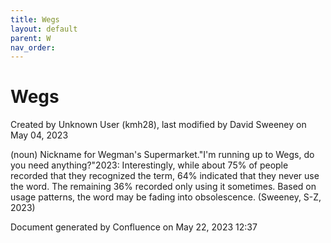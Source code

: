 ```yaml
---
title: Wegs
layout: default
parent: W
nav_order:
---
```


# Wegs

Created by  Unknown User (kmh28), last modified by  David Sweeney on May 04, 2023

(noun) Nickname for Wegman's Supermarket.&quot;I'm running up to Wegs, do you need anything?&quot;2023: Interestingly, while about 75% of people recorded that they recognized the term, 64% indicated that they never use the word. The remaining 36% recorded only using it sometimes. Based on usage patterns, the word may be fading into obsolescence. (Sweeney, S-Z, 2023)

Document generated by Confluence on May 22, 2023 12:37


